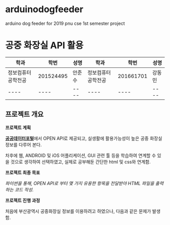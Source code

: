 # arduinodogfeeder
arduino dog feeder for 2019 pnu cse 1st semester project

# 공중 화장실 API 활용

학과 | 학번 | 성명 | 학과 | 학번 | 성명
---- | ---- | ---- | ---- | ---- | ---- 
정보컴퓨터공학전공 |201524495 |안준수 | 정보컴퓨터공학전공 |201661701 |강동민
---- | ---- | ---- | ---- | ---- | ---- 




## 프로젝트 개요
<strong>프로젝트 계획</strong>

<strong>[공공데이터포털](https://data.go.kr)</strong>에서 OPEN API로 제공되고, 실생활에 활용가능성이 높은 공중 화장실 정보를 다루어 본다.

차후에 웹, ANDROID 및 iOS 어플리케이션, GUI 관련 툴 등을 학습하여 연계할 수 있을 것으로 생각하여 선택하였고,
실제로 공부해둔 간단한 html 및 css와 연계함.

<strong>프로젝트 최종 목표</strong>

<em>파이썬을 통해, OPEN API로 부터 몇 가지 유용한 항목을 전달받아 HTML 파일을 출력하는 코드 작성.</em>

<strong>프로젝트 진행 과정</strong>

처음에 부산광역시 공중화장실 정보를 이용하려고 하였으나, 다음과 같은 문제가 발생함.
